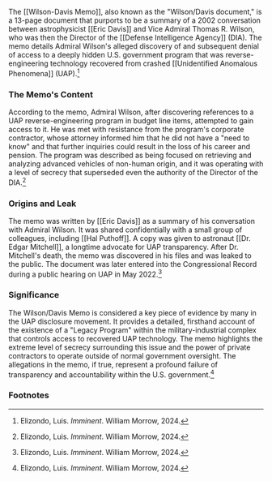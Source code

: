 The [[Wilson-Davis Memo]], also known as the "Wilson/Davis document," is a 13-page document that purports to be a summary of a 2002 conversation between astrophysicist [[Eric Davis]] and Vice Admiral Thomas R. Wilson, who was then the Director of the [[Defense Intelligence Agency]] (DIA). The memo details Admiral Wilson's alleged discovery of and subsequent denial of access to a deeply hidden U.S. government program that was reverse-engineering technology recovered from crashed [[Unidentified Anomalous Phenomena]] (UAP).[^1]

### The Memo's Content

According to the memo, Admiral Wilson, after discovering references to a UAP reverse-engineering program in budget line items, attempted to gain access to it. He was met with resistance from the program's corporate contractor, whose attorney informed him that he did not have a "need to know" and that further inquiries could result in the loss of his career and pension. The program was described as being focused on retrieving and analyzing advanced vehicles of non-human origin, and it was operating with a level of secrecy that superseded even the authority of the Director of the DIA.[^1]

### Origins and Leak

The memo was written by [[Eric Davis]] as a summary of his conversation with Admiral Wilson. It was shared confidentially with a small group of colleagues, including [[Hal Puthoff]]. A copy was given to astronaut [[Dr. Edgar Mitchell]], a longtime advocate for UAP transparency. After Dr. Mitchell's death, the memo was discovered in his files and was leaked to the public. The document was later entered into the Congressional Record during a public hearing on UAP in May 2022.[^1]

### Significance

The Wilson/Davis Memo is considered a key piece of evidence by many in the UAP disclosure movement. It provides a detailed, firsthand account of the existence of a "Legacy Program" within the military-industrial complex that controls access to recovered UAP technology. The memo highlights the extreme level of secrecy surrounding this issue and the power of private contractors to operate outside of normal government oversight. The allegations in the memo, if true, represent a profound failure of transparency and accountability within the U.S. government.[^1]

### Footnotes
[^1]: Elizondo, Luis. *Imminent*. William Morrow, 2024.

